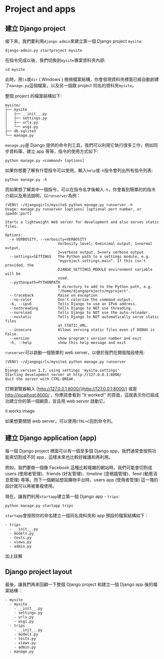 # Project and apps

## 建立 Django project

接下來，我們要利用`django-admin`來建立第一個 Django project `mysite`:
```
django-admin.py startproject mysite
```

在指令完成以後，我們切換到`mysite`專案資料夾內部:
```
cd mysite
```
此時，用`ls`或`dir` ( Windows ) 檢視檔案結構，你會發現資料夾裡面已經自動創建了`manage.py`這個檔案，以及另一個跟 project 同名的資料夾`mysite`。

整個 project 的檔案結構如下:

```
mysite/
├── mysite
│   ├── __init__.py
│   ├── settings.py
│   ├── urls.py
│   └── wsgi.py
├── db.sqlite3
└── manage.py
```

`manage.py`是 Django 提供的命令列工具，我們可以利用它執行很多工作，例如同步資料庫、建立 app 等等，指令的使用方式如下:
```
python manage.py <command> [options]
```
如果你想要了解有什麼指令可以使用，輸入`help`或`-h`指令會列出所有指令列表:
```
python manage.py -h
```
而如果想了解其中一個指令，可以在指令名字後輸入`-h`，你會看到簡單的的指令介紹以及用法說明，以`runserver`為例：
```
(VENV) ~/djangogirls/mysite$ python manage.py runserver -h
Usage: manage.py runserver [options] [optional port number, or ipaddr:port]

Starts a lightweight Web server for development and also serves static files.

Options:
  -v VERBOSITY, --verbosity=VERBOSITY
                        Verbosity level; 0=minimal output, 1=normal output,
                        2=verbose output, 3=very verbose output
  --settings=SETTINGS   The Python path to a settings module, e.g.
                        "myproject.settings.main". If this isn't provided, the
                        DJANGO_SETTINGS_MODULE environment variable will be
                        used.
  --pythonpath=PYTHONPATH
                        A directory to add to the Python path, e.g.
                        "/home/djangoprojects/myproject".
  --traceback           Raise on exception
  --no-color            Don't colorize the command output.
  -6, --ipv6            Tells Django to use an IPv6 address.
  --nothreading         Tells Django to NOT use threading.
  --noreload            Tells Django to NOT use the auto-reloader.
  --nostatic            Tells Django to NOT automatically serve static files
                        at STATIC_URL.
  --insecure            Allows serving static files even if DEBUG is False.
  --version             show program's version number and exit
  -h, --help            show this help message and exit

```
`runserver`可以啟動一個簡單的 web server，以便於我們在開發階段使用:
```
(VENV) ~/djangogirls/mysite$ python manage.py runserver
...
Django version 1.7, using settings 'mysite.settings'
Starting development server at http://127.0.0.1:8000/
Quit the server with CTRL-BREAK.
```
打開瀏覽器輸入 [http://127.0.0.1:8000/](http://127.0.0.1:8000/) 或是 [http://localhost:8000/](http://localhost:8000/) ，你應該會看到 "It worked!" 的頁面，這就表示你已經成功建立你的第一個網頁，並且用 web server 啟動它。

it works image

如果想要關閉 web server，可以使用`CTRL+C`回到命令列。

## 建立 Django application (app)

每一個 Django project 裡面可以有一個至多個 Django app，我們通常會按照功能來切割成不同 app，這樣未來也比較好維護和再利用。

例如，我們要做一個像 Facebook 這種比較複雜的網站時，我們可能會切割成 users (使用者管理)、friends (好友管理)、timeline (塗鴉牆管理)、feed (動態消息管理) 等等。而下一個網站想寫購物平台時，users app (使用者管理) 這一塊的設計就可以再被重複使用。

現在，讓我們利用`startapp`建立第一個 Django app - `trips`:
```
python manage.py startapp trips
```
`startapp`會按照你的命名建立一個同名資料夾和 app 預設的檔案結構如下：
```
- trips
  - __init__.py
  - models.py
  - tests.py
  - views.py
  - admin.py
```
加上註解

## Django project layout

最後，讓我們再來回顧一下整個 Django project 和建立一個 Django app 後的檔案結構：

```
- mysite
  - mysite
    - __init__.py
    - settings.py
    - urls.py
    - wsgi.py
  - trips
    - __init__.py
    - models.py
    - tests.py
    - views.py
    - admin.py
  - manage.py
```
